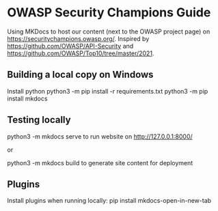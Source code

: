 # OWASP Security Champions Guide
Using MKDocs to host our content (next to the OWASP project page) on https://securitychampions.owasp.org/.
Inspired by https://github.com/OWASP/API-Security and https://github.com/OWASP/Top10/tree/master/2021.

## Building a local copy on Windows
Install python
python3 -m pip install -r requirements.txt
python3 -m pip install mkdocs

## Testing locally
python3 -m mkdocs serve to run website on http://127.0.0.1:8000/

or

python3 -m mkdocs build to generate site content for deployment

## Plugins
Install plugins when running locally:
pip install mkdocs-open-in-new-tab